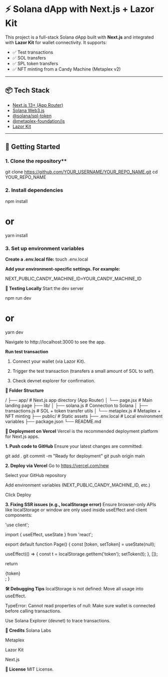 # ⚡ Solana dApp with Next.js + Lazor Kit

This project is a full-stack Solana dApp built with **Next.js** and integrated with **Lazor Kit** for wallet connectivity. It supports:

- ✅ Test transactions
- ✅ SOL transfers
- ✅ SPL token transfers
- ✅ NFT minting from a Candy Machine (Metaplex v2)

---

## 📦 Tech Stack

- [Next.js 13+ (App Router)](https://nextjs.org/)
- [Solana Web3.js](https://solana-labs.github.io/solana-web3.js/)
- [@solana/spl-token](https://github.com/solana-labs/solana-program-library)
- [@metaplex-foundation/js](https://docs.metaplex.com/)
- [Lazor Kit](https://github.com/lazorhq/lazor-kit)

---

## 🚀 Getting Started

### 1. Clone the repository**


git clone https://github.com/YOUR_USERNAME/YOUR_REPO_NAME.git
cd YOUR_REPO_NAME

### 2. Install dependencies

npm install
# or
yarn install

### 3. Set up environment variables

**Create a .env.local file:**
touch .env.local

**Add your environment-specific settings. For example:**

NEXT_PUBLIC_CANDY_MACHINE_ID=YOUR_CANDY_MACHINE_ID

**🧪 Testing Locally**
Start the dev server

npm run dev
# or
yarn dev

Navigate to http://localhost:3000 to see the app.

**Run test transaction**
1. Connect your wallet (via Lazor Kit).

2. Trigger the test transaction (transfers a small amount of SOL to self).

3. Check devnet explorer for confirmation.

**🧬 Folder Structure**

/
├── app/               # Next.js app directory (App Router)
│   └── page.jsx       # Main landing page
├── lib/
│   ├── solana.js      # Connection to Solana
│   ├── transactions.js # SOL + token transfer utils
│   └── metaplex.js     # Metaplex + NFT minting
├── public/            # Static assets
├── .env.local         # Local environment variables
├── package.json
└── README.md

**🧾 Deployment on Vercel**
Vercel is the recommended deployment platform for Next.js apps.

**1. Push code to GitHub**
Ensure your latest changes are committed:

git add .
git commit -m "Ready for deployment"
git push origin main

**2. Deploy via Vercel**
Go to https://vercel.com/new

Select your GitHub repository

Add environment variables (NEXT_PUBLIC_CANDY_MACHINE_ID, etc.)

Click Deploy

**3. Fixing SSR issues (e.g., localStorage error)**
Ensure browser-only APIs like localStorage or window are only used inside useEffect and client components:

'use client';

import { useEffect, useState } from 'react';

export default function Page() {
  const [token, setToken] = useState(null);

  useEffect(() => {
    const t = localStorage.getItem('token');
    setToken(t);
  }, []);

  return <div>{token}</div>;
}

**🛠️ Debugging Tips**
localStorage is not defined: Move all usage into useEffect.

TypeError: Cannot read properties of null: Make sure wallet is connected before calling transactions.

Use Solana Explorer (devnet) to trace transactions.

**🎉 Credits**
Solana Labs

Metaplex

Lazor Kit

Next.js

**📜 License**
MIT License.
